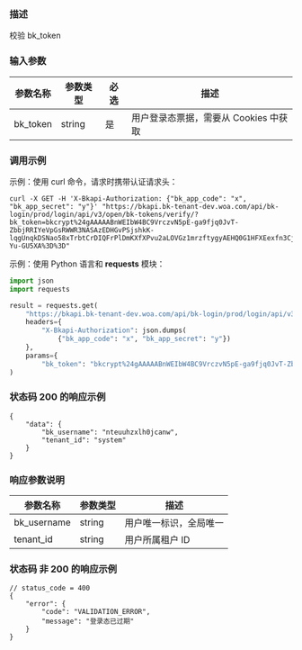 ### 描述

校验 bk_token

### 输入参数

| 参数名称 | 参数类型 | 必选 | 描述                                                         |
| -------- | -------- | ---- | ------------------------------------------------------------ |
| bk_token | string   | 是   | 用户登录态票据，需要从 Cookies 中获取 |

### 调用示例
示例：使用 curl 命令，请求时携带认证请求头：
```shell
curl -X GET -H 'X-Bkapi-Authorization: {"bk_app_code": "x", "bk_app_secret": "y"}' "https://bkapi.bk-tenant-dev.woa.com/api/bk-login/prod/login/api/v3/open/bk-tokens/verify/?bk_token=bkcrypt%24gAAAAABnWEIbW4BC9VrczvN5pE-ga9fjq0JvT-ZbbjRRIYeVpGsRWWR3NASAzEDHGvPSjshkK-lqgUnqkDSNao58xTrbtCrDIQFrPlDmKXfXPvu2aLOVGz1mrzftygyAEHQ0G1HFXEexfn3CjkwedW5j2-Yu-GU5XA%3D%3D"
```
示例：使用 Python 语言和 **requests** 模块：
``` python
import json
import requests

result = requests.get(
    "https://bkapi.bk-tenant-dev.woa.com/api/bk-login/prod/login/api/v3/open/bk-tokens/verify/",
    headers={
        "X-Bkapi-Authorization": json.dumps(
            {"bk_app_code": "x", "bk_app_secret": "y"})
    },
    params={
        "bk_token": "bkcrypt%24gAAAAABnWEIbW4BC9VrczvN5pE-ga9fjq0JvT-ZbbjRRIYeVpGsRWWR3NASAzEDHGvPSjshkK-lqgUnqkDSNao58xTrbtCrDIQFrPlDmKXfXPvu2aLOVGz1mrzftygyAEHQ0G1HFXEexfn3CjkwedW5j2-Yu-GU5XA%3D%3D"},
)
```

### 状态码 200 的响应示例

```json5
{
    "data": {
        "bk_username": "nteuuhzxlh0jcanw",
        "tenant_id": "system"
    }
}

```

### 响应参数说明

| 参数名称    | 参数类型 | 描述                   |
| ----------- | -------- | ---------------------- |
| bk_username | string   | 用户唯一标识，全局唯一 |
| tenant_id   | string   | 用户所属租户 ID        |

### 状态码 非 200 的响应示例

```json5
// status_code = 400
{
    "error": {
        "code": "VALIDATION_ERROR",
        "message": "登录态已过期"
    }
}
```
